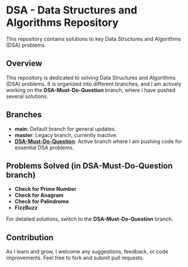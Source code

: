 # DSA - Data Structures and Algorithms Repository

This repository contains solutions to key Data Structures and Algorithms (DSA) problems.

## Overview
This repository is dedicated to solving Data Structures and Algorithms (DSA) problems. It is organized into different branches, and I am actively working on the **DSA-Must-Do-Question** branch, where I have pushed several solutions.

## Branches
- **main**: Default branch for general updates.
- **master**: Legacy branch, currently inactive.
- **[DSA-Must-Do-Question](https://github.com/abhi8127/DSA/tree/DSA-Must-Do-Question)**: Active branch where I am pushing code for essential DSA problems.

## Problems Solved (in DSA-Must-Do-Question branch)
- **Check for Prime Number**
- **Check for Anagram**
- **Check for Palindrome**
- **FizzBuzz**

For detailed solutions, switch to the **DSA-Must-Do-Question** branch.

## Contribution
As I learn and grow, I welcome any suggestions, feedback, or code improvements. Feel free to fork and submit pull requests.
